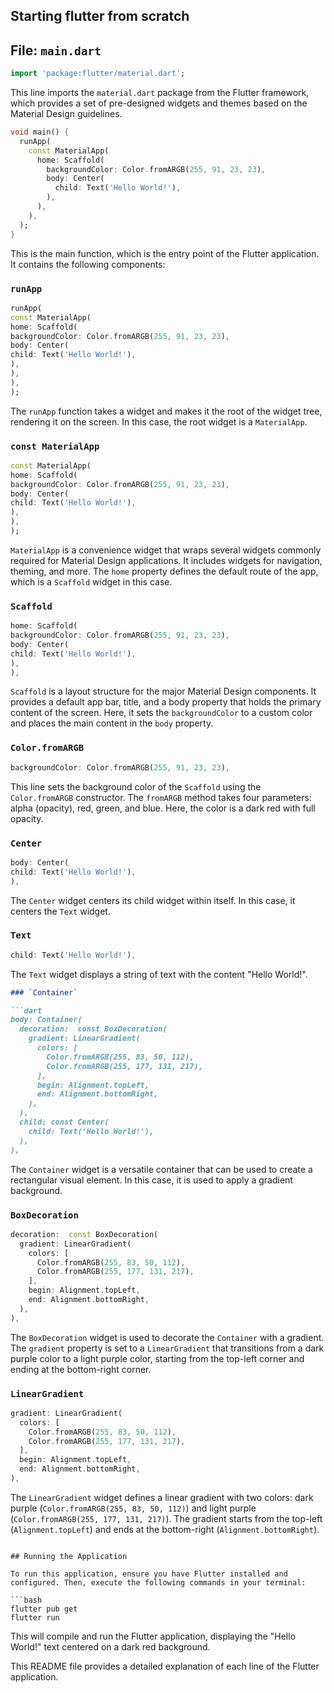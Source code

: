 ## Starting flutter from scratch

## File: `main.dart`

```dart
import 'package:flutter/material.dart';
```
This line imports the `material.dart` package from the Flutter framework, which provides a set of pre-designed widgets and themes based on the Material Design guidelines.

```dart
void main() {
  runApp(
    const MaterialApp(
      home: Scaffold(
        backgroundColor: Color.fromARGB(255, 91, 23, 23),
        body: Center(
          child: Text('Hello World!'),
        ),
      ),
    ),
  );
}
```
This is the main function, which is the entry point of the Flutter application. It contains the following components:

### `runApp`

```dart
runApp(
const MaterialApp(
home: Scaffold(
backgroundColor: Color.fromARGB(255, 91, 23, 23),
body: Center(
child: Text('Hello World!'),
),
),
),
);
```
The `runApp` function takes a widget and makes it the root of the widget tree, rendering it on the screen. In this case, the root widget is a `MaterialApp`.

### `const MaterialApp`

```dart
const MaterialApp(
home: Scaffold(
backgroundColor: Color.fromARGB(255, 91, 23, 23),
body: Center(
child: Text('Hello World!'),
),
),
);
```
`MaterialApp` is a convenience widget that wraps several widgets commonly required for Material Design applications. It includes widgets for navigation, theming, and more. The `home` property defines the default route of the app, which is a `Scaffold` widget in this case.

### `Scaffold`

```dart
home: Scaffold(
backgroundColor: Color.fromARGB(255, 91, 23, 23),
body: Center(
child: Text('Hello World!'),
),
),
```
`Scaffold` is a layout structure for the major Material Design components. It provides a default app bar, title, and a body property that holds the primary content of the screen. Here, it sets the `backgroundColor` to a custom color and places the main content in the `body` property.

### `Color.fromARGB`

```dart
backgroundColor: Color.fromARGB(255, 91, 23, 23),
```
This line sets the background color of the `Scaffold` using the `Color.fromARGB` constructor. The `fromARGB` method takes four parameters: alpha (opacity), red, green, and blue. Here, the color is a dark red with full opacity.

### `Center`

```dart
body: Center(
child: Text('Hello World!'),
),
```
The `Center` widget centers its child widget within itself. In this case, it centers the `Text` widget.

### `Text`

```dart
child: Text('Hello World!'),
```
The `Text` widget displays a string of text with the content "Hello World!".
```markdown
### `Container`

```dart
body: Container(
  decoration:  const BoxDecoration(
    gradient: LinearGradient(
      colors: [
        Color.fromARGB(255, 83, 50, 112),
        Color.fromARGB(255, 177, 131, 217),
      ],
      begin: Alignment.topLeft,
      end: Alignment.bottomRight,
    ),
  ),
  child: const Center(
    child: Text('Hello World!'),
  ),
),
```
The `Container` widget is a versatile container that can be used to create a rectangular visual element. In this case, it is used to apply a gradient background.

### `BoxDecoration`

```dart
decoration:  const BoxDecoration(
  gradient: LinearGradient(
    colors: [
      Color.fromARGB(255, 83, 50, 112),
      Color.fromARGB(255, 177, 131, 217),
    ],
    begin: Alignment.topLeft,
    end: Alignment.bottomRight,
  ),
),
```
The `BoxDecoration` widget is used to decorate the `Container` with a gradient. The `gradient` property is set to a `LinearGradient` that transitions from a dark purple color to a light purple color, starting from the top-left corner and ending at the bottom-right corner.

### `LinearGradient`

```dart
gradient: LinearGradient(
  colors: [
    Color.fromARGB(255, 83, 50, 112),
    Color.fromARGB(255, 177, 131, 217),
  ],
  begin: Alignment.topLeft,
  end: Alignment.bottomRight,
),
```
The `LinearGradient` widget defines a linear gradient with two colors: dark purple (`Color.fromARGB(255, 83, 50, 112)`) and light purple (`Color.fromARGB(255, 177, 131, 217)`). The gradient starts from the top-left (`Alignment.topLeft`) and ends at the bottom-right (`Alignment.bottomRight`).
```

## Running the Application

To run this application, ensure you have Flutter installed and configured. Then, execute the following commands in your terminal:

```bash
flutter pub get
flutter run
```

This will compile and run the Flutter application, displaying the "Hello World!" text centered on a dark red background.

This README file provides a detailed explanation of each line of the Flutter application.
